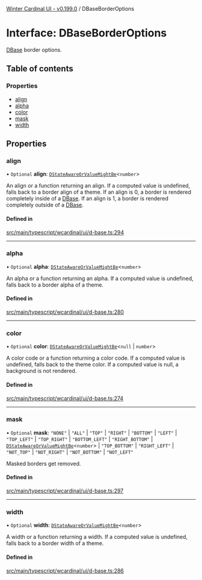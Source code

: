 [Winter Cardinal UI - v0.199.0](../index.md) / DBaseBorderOptions

# Interface: DBaseBorderOptions

[DBase](../classes/DBase.md) border options.

## Table of contents

### Properties

- [align](DBaseBorderOptions.md#align)
- [alpha](DBaseBorderOptions.md#alpha)
- [color](DBaseBorderOptions.md#color)
- [mask](DBaseBorderOptions.md#mask)
- [width](DBaseBorderOptions.md#width)

## Properties

### align

• `Optional` **align**: [`DStateAwareOrValueMightBe`](../index.md#dstateawareorvaluemightbe)<`number`\>

An align or a function returning an align.
If a computed value is undefined, falls back to a border align of a theme.
If an align is 0, a border is rendered completely inside of a [DBase](../classes/DBase.md).
If an align is 1, a border is rendered completely outside of a [DBase](../classes/DBase.md).

#### Defined in

[src/main/typescript/wcardinal/ui/d-base.ts:294](https://github.com/winter-cardinal/winter-cardinal-ui/blob/v0.199.0/src/main/typescript/wcardinal/ui/d-base.ts#L294)

___

### alpha

• `Optional` **alpha**: [`DStateAwareOrValueMightBe`](../index.md#dstateawareorvaluemightbe)<`number`\>

An alpha or a function returning an alpha.
If a computed value is undefined, falls back to a border alpha of a theme.

#### Defined in

[src/main/typescript/wcardinal/ui/d-base.ts:280](https://github.com/winter-cardinal/winter-cardinal-ui/blob/v0.199.0/src/main/typescript/wcardinal/ui/d-base.ts#L280)

___

### color

• `Optional` **color**: [`DStateAwareOrValueMightBe`](../index.md#dstateawareorvaluemightbe)<``null`` \| `number`\>

A color code or a function returning a color code.
If a computed value is undefined, falls back to the theme color.
If a computed value is null, a background is not rendered.

#### Defined in

[src/main/typescript/wcardinal/ui/d-base.ts:274](https://github.com/winter-cardinal/winter-cardinal-ui/blob/v0.199.0/src/main/typescript/wcardinal/ui/d-base.ts#L274)

___

### mask

• `Optional` **mask**: ``"NONE"`` \| ``"ALL"`` \| ``"TOP"`` \| ``"RIGHT"`` \| ``"BOTTOM"`` \| ``"LEFT"`` \| ``"TOP_LEFT"`` \| ``"TOP_RIGHT"`` \| ``"BOTTOM_LEFT"`` \| ``"RIGHT_BOTTOM"`` \| [`DStateAwareOrValueMightBe`](../index.md#dstateawareorvaluemightbe)<`number`\> \| ``"TOP_BOTTOM"`` \| ``"RIGHT_LEFT"`` \| ``"NOT_TOP"`` \| ``"NOT_RIGHT"`` \| ``"NOT_BOTTOM"`` \| ``"NOT_LEFT"``

Masked borders get removed.

#### Defined in

[src/main/typescript/wcardinal/ui/d-base.ts:297](https://github.com/winter-cardinal/winter-cardinal-ui/blob/v0.199.0/src/main/typescript/wcardinal/ui/d-base.ts#L297)

___

### width

• `Optional` **width**: [`DStateAwareOrValueMightBe`](../index.md#dstateawareorvaluemightbe)<`number`\>

A width or a function returning a width.
If a computed value is undefined, falls back to a border width of a theme.

#### Defined in

[src/main/typescript/wcardinal/ui/d-base.ts:286](https://github.com/winter-cardinal/winter-cardinal-ui/blob/v0.199.0/src/main/typescript/wcardinal/ui/d-base.ts#L286)
